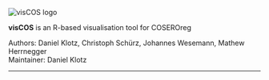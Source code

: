 ![visCOS logo](https://github.com/danklotz/visCOS/blob/master/R/AppExplore/www/icon_cosvis.png)

**visCOS** is an R-based visualisation tool for COSEROreg  

Authors: Daniel Klotz, Christoph Schürz, Johannes Wesemann, Mathew Herrnegger  
Maintainer: Daniel Klotz 
***

